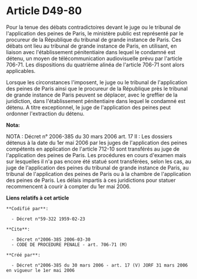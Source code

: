 # Article D49-80

Pour la tenue des débats contradictoires devant le juge ou le tribunal de l'application des peines de Paris, le ministère
public est représenté par le procureur de la République du tribunal de grande instance de Paris. Ces débats ont lieu au
tribunal de grande instance de Paris, en utilisant, en liaison avec l'établissement pénitentiaire dans lequel le condamné est
détenu, un moyen de télécommunication audiovisuelle prévu par l'article 706-71. Les dispositions du quatrième alinéa de
l'article 706-71 sont alors applicables.

Lorsque les circonstances l'imposent, le juge ou le tribunal de l'application des peines de Paris ainsi que le procureur de
la République près le tribunal de grande instance de Paris peuvent se déplacer, avec le greffier de la juridiction, dans
l'établissement pénitentiaire dans lequel le condamné est détenu. A titre exceptionnel, le juge de l'application des peines
peut ordonner l'extraction du détenu.

**Nota:**

NOTA : Décret n° 2006-385 du 30 mars 2006 art. 17 II : Les dossiers détenus à la date du 1er mai 2006 par les juges de
l'application des peines compétents en application de l'article  712-10 sont transférés au juge de l'application des peines
de Paris. Les procédures en cours d'examen mais sur lesquelles il n'a pas encore été statué sont transférées, selon les cas,
au juge de l'application des peines du tribunal de grande instance de Paris, au tribunal de l'application des peines de Paris
ou à la chambre de l'application des peines de Paris. Les délais impartis à ces juridictions pour statuer recommencent à
courir à compter du 1er mai 2006.

**Liens relatifs à cet article**

	**Codifié par**:

	  - Décret n°59-322 1959-02-23

	**Cite**:

	  - Décret n°2006-385 2006-03-30
	  - CODE DE PROCEDURE PENALE - art. 706-71 (M)

	**Créé par**:

	  - Décret n°2006-385 du 30 mars 2006 - art. 17 (V) JORF 31 mars 2006 en vigueur le 1er mai 2006
